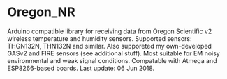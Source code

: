 # Oregon_NR
Arduino compatible library for receiving data from Oregon Scientific v2 wireless temperature and humidity sensors.
Supported sensors: THGN132N, THN132N and similar. Also supporeted my own-developed GASv2 and FIRE sensors (see additional stuff).
Most suitable for EM noisy environmental and weak signal conditions. 
Compatable with Atmega and ESP8266-based boards.
Last update: 06 Jun 2018.




